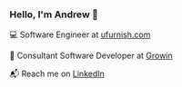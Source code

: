 ### Hello, I'm Andrew 👋

:computer: Software Engineer at [ufurnish.com](https://www.ufurnish.com)

:briefcase: Consultant Software Developer at [Growin](https://growin.com)

:mailbox_with_mail: Reach me on [LinkedIn](https://www.linkedin.com/in/andrewesteves)
